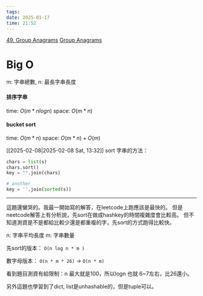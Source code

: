```yaml
---
tags: 
date: 2025-01-17
time: 21:52
---
```

[49. Group Anagrams](https://leetcode.com/problems/group-anagrams/)
[Group Anagrams](https://neetcode.io/problems/anagram-groups)

# Big O

m: 字串總數, n: 最長字串長度
#### 排序字串
time: $O(m * nlogn)$
space: $O(m*n)$
#### bucket sort
time: $O(m * n)$
space: $O(m*n) + O(m)$

[[2025-02-08|2025-02-08 Sat, 13:32]]
sort 字串的方法：
```python
chars = list(s)
chars.sort()
key = "".join(chars)

# another
key = ''.join(sorted(s))
```


---

這題還蠻哭的。我最一開始寫的解答，在leetcode上跑應該是最快的。
但是neetcode解答上有分析說，先sort在做成hashkey的時間複雜度會比較高。
但不知道測資是不是都給比較少還是都重複的字，先sort的方式跑得比較快。

n: 字串平均長度
m: 字串數量

先sort的版本：
`O(n log n * m )`

數字母版本：
`O(n * m * 26)`
-> 
`O(n * m)`

看到題目測資有給限制：n 最大就是100，所以logn 也就 6~7左右，比26還小。

另外這題也學習到了dict, list是unhashable的，但是tuple可以。